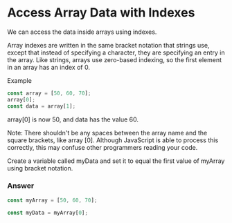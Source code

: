 # Access Array Data with Indexes
We can access the data inside arrays using indexes.

Array indexes are written in the same bracket notation that strings use, except that instead of specifying a character, they are specifying an entry in the array. Like strings, arrays use zero-based indexing, so the first element in an array has an index of 0.


Example

```js
const array = [50, 60, 70];
array[0];
const data = array[1];
```

array[0] is now 50, and data has the value 60.

Note: There shouldn't be any spaces between the array name and the square brackets, like array [0]. Although JavaScript is able to process this correctly, this may confuse other programmers reading your code.

Create a variable called myData and set it to equal the first value of myArray using bracket notation.

### Answer

```js
const myArray = [50, 60, 70];

const myData = myArray[0];
```
